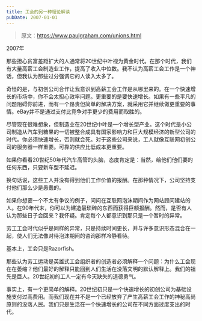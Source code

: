 ```yaml
---
title: 工会的另一种理论解读
pubDate: 2007-01-01
---
```


> 原文：https://www.paulgraham.com/unions.html 

            
2007年

那些担心贫富差距扩大的人通常将20世纪中叶视为黄金时代。在那个时代，我们有大量高薪工会制造业工作，提高了收入中位数。我不认为高薪工会工作是一个神话，但我认为那些过分强调它的人读入太多了。

奇怪的是，与初创公司合作让我意识到高薪工会工作是从哪里来的。在一个快速增长的市场中，你不会太担心效率问题。更重要的是要快速增长。如果有一些平凡的问题阻碍你前进，而有一个昂贵但简单的解决方案，就采用它并继续做更重要的事情。eBay并不是通过支付比竞争对手更少的费用而取胜的。

尽管现在很难想象，但制造业在20世纪中叶是一个增长型产业。这个时代是小公司制造从汽车到糖果的一切被整合成具有国家影响力和巨大规模经济的新型公司的时代。你必须快速增长，否则就会死。对于这些公司来说，工人就像互联网初创公司的服务器一样重要。可靠的供应比低成本更重要。

如果你看看20世纪50年代汽车高管的头脑，态度肯定是：当然，给他们他们要的任何东西，只要新车型不延迟。

换句话说，这些工人并没有得到他们工作价值的报酬。在那种情况下，公司坚持支付他们那么少是愚蠢的。

如果你想要一个不太有争议的例子，问问在互联网泡沫期间作为网站顾问建站的人。在90年代末，你可以为建造最琐碎的东西而获得巨额报酬。然而，是否有人认为那些日子会回来？我怀疑。肯定每个人都意识到那只是一个暂时的异常。

劳工工会时代似乎是同样的异常，只是持续时间更长，并与许多意识形态混合在一起，使人们无法像对待泡沫期间的咨询那样冷静看待。

基本上，工会只是Razorfish。

那些认为劳工运动是英雄式工会组织者的创造者必须解释一个问题：为什么工会现在在萎缩？他们最好的解释只能回到人们生活在没落文明的默认解释上。我们的祖先是巨人。20世纪初的工人一定有今天缺失的道德勇气。

事实上，有一个更简单的解释。20世纪初只是一个快速增长的初创公司为基础设施支付过高费用。而我们现在并不是一个已经放弃了产生高薪工会工作的神秘高尚原则的没落人民。我们只是生活在一个快速增长的公司在不同方面过度支出的时代。
